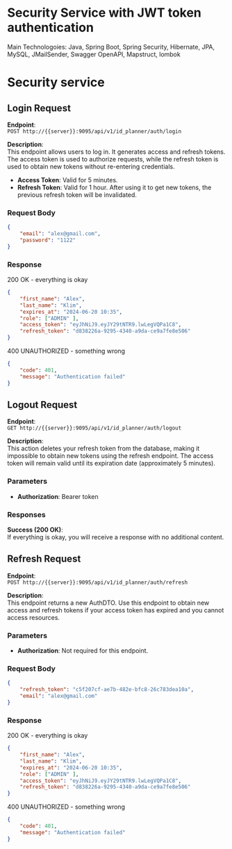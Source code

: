# Security Service with JWT token authentication
Main Technologoies: Java, Spring Boot, Spring Security, Hibernate, JPA, MySQL, JMailSender, Swagger OpenAPI, Mapstruct, lombok

# Security service

## Login Request

**Endpoint**:  
`POST http://{{server}}:9095/api/v1/id_planner/auth/login`

**Description**:  
This endpoint allows users to log in. It generates access and refresh tokens. The access token is used to authorize requests, while the refresh token is used to obtain new tokens without re-entering credentials.

- **Access Token**: Valid for 5 minutes.
- **Refresh Token**: Valid for 1 hour. After using it to get new tokens, the previous refresh token will be invalidated.

### Request Body

```json
{
    "email": "alex@gmail.com",
    "password": "1122"
}
```

### Response 
200 OK - everything is okay

```json
{
    "first_name": "Alex",
    "last_name": "Klim",
    "expires_at": "2024-06-20 10:35",
    "role": ["ADMIN" ],
    "access_token": "eyJhNiJ9.eyJY29tNTR9.lwLegVQPa1C8",
    "refresh_token": "d838226a-9295-4340-a9da-ce9a7fe8e506"
}
```

400 UNAUTHORIZED - something wrong

```json
{
    "code": 401,
    "message": "Authentication failed"
}
```



## Logout Request

**Endpoint**:  
`GET http://{{server}}:9095/api/v1/id_planner/auth/logout`

**Description**:  
This action deletes your refresh token from the database, making it impossible to obtain new tokens using the refresh endpoint. The access token will remain valid until its expiration date (approximately 5 minutes).

### Parameters

- **Authorization**: Bearer token

### Responses

**Success (200 OK)**:  
If everything is okay, you will receive a response with no additional content.


## Refresh Request

**Endpoint**:  
`POST http://{{server}}:9095/api/v1/id_planner/auth/refresh`

**Description**:  
This endpoint returns a new AuthDTO. Use this endpoint to obtain new access and refresh tokens if your access token has expired and you cannot access resources.

### Parameters

- **Authorization**: Not required for this endpoint.

### Request Body

```json
{
    "refresh_token": "c5f207cf-ae7b-482e-bfc8-26c783dea10a",
    "email": "alex@gmail.com"
}
```
### Response 
200 OK - everything is okay

```json
{
    "first_name": "Alex",
    "last_name": "Klim",
    "expires_at": "2024-06-20 10:35",
    "role": ["ADMIN" ],
    "access_token": "eyJhNiJ9.eyJY29tNTR9.lwLegVQPa1C8",
    "refresh_token": "d838226a-9295-4340-a9da-ce9a7fe8e506"
}
```

400 UNAUTHORIZED - something wrong

```json
{
    "code": 401,
    "message": "Authentication failed"
}
```
